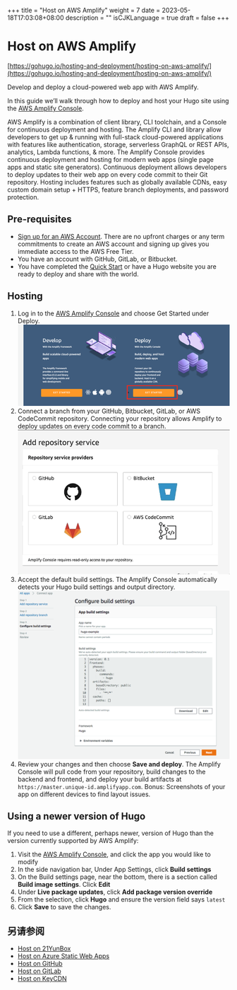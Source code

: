 +++
title = "Host on AWS Amplify"
weight = 7
date = 2023-05-18T17:03:08+08:00
description = ""
isCJKLanguage = true
draft = false
+++

# Host on AWS Amplify

[https://gohugo.io/hosting-and-deployment/hosting-on-aws-amplify/](https://gohugo.io/hosting-and-deployment/hosting-on-aws-amplify/)

Develop and deploy a cloud-powered web app with AWS Amplify.

In this guide we’ll walk through how to deploy and host your Hugo site using the [AWS Amplify Console](https://console.amplify.aws/).

AWS Amplify is a combination of client library, CLI toolchain, and a Console for continuous deployment and hosting. The Amplify CLI and library allow developers to get up & running with full-stack cloud-powered applications with features like authentication, storage, serverless GraphQL or REST APIs, analytics, Lambda functions, & more. The Amplify Console provides continuous deployment and hosting for modern web apps (single page apps and static site generators). Continuous deployment allows developers to deploy updates to their web app on every code commit to their Git repository. Hosting includes features such as globally available CDNs, easy custom domain setup + HTTPS, feature branch deployments, and password protection.

## Pre-requisites 

- [Sign up for an AWS Account](https://portal.aws.amazon.com/billing/signup?redirect_url=https%3A%2F%2Faws.amazon.com%2Fregistration-confirmation). There are no upfront charges or any term commitments to create an AWS account and signing up gives you immediate access to the AWS Free Tier.
- You have an account with GitHub, GitLab, or Bitbucket.
- You have completed the [Quick Start](https://gohugo.io/getting-started/quick-start/) or have a Hugo website you are ready to deploy and share with the world.

## Hosting 

1. Log in to the [AWS Amplify Console](https://console.aws.amazon.com/amplify/home) and choose Get Started under Deploy.![Hugo Amplify](HostOnAWSAmplify_img/amplify-gettingstarted.png)
2. Connect a branch from your GitHub, Bitbucket, GitLab, or AWS CodeCommit repository. Connecting your repository allows Amplify to deploy updates on every code commit to a branch.![Hugo Amplify](HostOnAWSAmplify_img/amplify-connect-repo.gif)
3. Accept the default build settings. The Amplify Console automatically detects your Hugo build settings and output directory.![Hugo Amplify](HostOnAWSAmplify_img/amplify-build-settings.png)
4. Review your changes and then choose **Save and deploy**. The Amplify Console will pull code from your repository, build changes to the backend and frontend, and deploy your build artifacts at `https://master.unique-id.amplifyapp.com`. Bonus: Screenshots of your app on different devices to find layout issues.

## Using a newer version of Hugo 

If you need to use a different, perhaps newer, version of Hugo than the version currently supported by AWS Amplify:

1. Visit the [AWS Amplify Console](https://console.aws.amazon.com/amplify/home), and click the app you would like to modify
2. In the side navigation bar, Under App Settings, click **Build settings**
3. On the Build settings page, near the bottom, there is a section called **Build image settings**. Click **Edit**
4. Under **Live package updates**, click **Add package version override**
5. From the selection, click **Hugo** and ensure the version field says `latest`
6. Click **Save** to save the changes.

## 另请参阅

- [Host on 21YunBox](https://gohugo.io/hosting-and-deployment/hosting-on-21yunbox/)
- [Host on Azure Static Web Apps](https://gohugo.io/hosting-and-deployment/hosting-on-azure/)
- [Host on GitHub](https://gohugo.io/hosting-and-deployment/hosting-on-github/)
- [Host on GitLab](https://gohugo.io/hosting-and-deployment/hosting-on-gitlab/)
- [Host on KeyCDN](https://gohugo.io/hosting-and-deployment/hosting-on-keycdn/)
